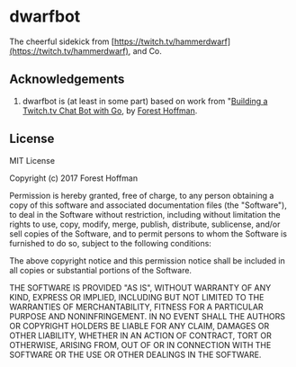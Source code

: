 # dwarfbot

The cheerful sidekick from [https://twitch.tv/hammerdwarf](https://twitch.tv/hammerdwarf), and Co.

## Acknowledgements

1. dwarfbot is (at least in some part) based on work from "[Building a Twitch.tv Chat Bot with
   Go](https://dev.to/foresthoffman/building-a-twitchtv-chat-bot-with-go---part-1-i3k), by [Forest
   Hoffman](https://github.com/foresthoffman).

## License

MIT License

Copyright (c) 2017 Forest Hoffman

Permission is hereby granted, free of charge, to any person obtaining a copy
of this software and associated documentation files (the "Software"), to deal
in the Software without restriction, including without limitation the rights
to use, copy, modify, merge, publish, distribute, sublicense, and/or sell
copies of the Software, and to permit persons to whom the Software is
furnished to do so, subject to the following conditions:

The above copyright notice and this permission notice shall be included in all
copies or substantial portions of the Software.

THE SOFTWARE IS PROVIDED "AS IS", WITHOUT WARRANTY OF ANY KIND, EXPRESS OR
IMPLIED, INCLUDING BUT NOT LIMITED TO THE WARRANTIES OF MERCHANTABILITY,
FITNESS FOR A PARTICULAR PURPOSE AND NONINFRINGEMENT. IN NO EVENT SHALL THE
AUTHORS OR COPYRIGHT HOLDERS BE LIABLE FOR ANY CLAIM, DAMAGES OR OTHER
LIABILITY, WHETHER IN AN ACTION OF CONTRACT, TORT OR OTHERWISE, ARISING FROM,
OUT OF OR IN CONNECTION WITH THE SOFTWARE OR THE USE OR OTHER DEALINGS IN THE
SOFTWARE.
